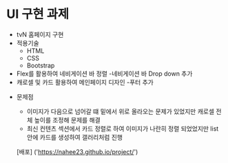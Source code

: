 # UI 구현 과제

- tvN 홈페이지 구현
- 적용기술
  - HTML
  - CSS
  - Bootstrap
- Flex를 활용하여 네비게이션 바 정렬 -네비게이션 바 Drop down 추가
- 캐로셀 및 카드 활용하여 메인페이지 디자인 -푸터 추가

* 문제점

  - 이미지가 다음으로 넘어갈 떄 밑에서 위로 올라오는 문제가 있었지만 캐로셀 전체 높이를 조정해 문제를 해결
  - 최신 컨텐츠 섹션에서 카드 정렬로 하여 이미지가 나란히 정렬 되었었지만 list안에 카드를 생성하여 갤러리처럼 진행

  [배포] ('https://nahee23.github.io/project/')
